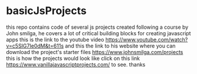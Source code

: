 # basicJsProjects
this repo contains code of several js projects created following a course by John smilga, he covers a lot of critical building blocks for creating javascript apps this is the link to the youtube video https://www.youtube.com/watch?v=c5SIG7Ie0dM&t=611s and this the link to his website where you can download the project's starter files https://www.johnsmilga.com/projects this is how the projects would look like click on this link https://www.vanillajavascriptprojects.com/ to see. thanks 
